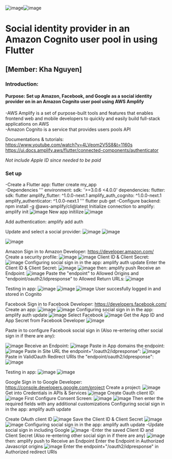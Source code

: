![image](https://github.com/KhaNguyen04/ArtSharing/assets/88961521/3ada8e46-3a97-4bbf-9503-4a9f8462d533)![image](https://github.com/KhaNguyen04/ArtSharing/assets/88961521/10e4f214-ffb6-4bae-8c30-745075d8c5f7)
# Social identity provider in an Amazon Cognito user pool in using Flutter 

## [Member: Kha Nguyen]

### Introduction:
#### Purpose: Set up Amazon, Facebook, and Google as a social identity provider on in an Amazon Cognito user pool using AWS Amplify

-AWS Amplify is a set of purpose-built tools and features that enables frontend web and mobile developers to quickly and easily build full-stack applications on AWS <br>
-Amazon Cognito is a service that provides users pools API

Documentations & tutorials: <br>
https://www.youtube.com/watch?v=4LVeom2V5S8&t=1160s <br>
https://ui.docs.amplify.aws/flutter/connected-components/authenticator <br>

<em>Not include Apple ID since needed to be paid</em> <br>

### Set up

-Create a Flutter app: flutter create my_app  
-Dependencies
'''
  environment:
    sdk: '>=3.0.6 <4.0.0'
  dependencies:
    flutter:
      sdk: flutter
    amplify_flutter: ^1.0.0-next.1
    amplify_auth_cognito: ^1.0.0-next.1
    amplify_authenticator: ^1.0.0-next.1
'''
flutter pub get
-Configure backend:
npm install -g @aws-amplify/cli@latest
Initialize connection to amplify: amplify init
![image](https://github.com/KhaNguyen04/ArtSharing/assets/88961521/71837d46-d1aa-47dc-a9b8-6b53be105580)
New app initilize
![image](https://github.com/KhaNguyen04/ArtSharing/assets/88961521/4078ae40-4a29-4c4b-ac77-e057a7ebb0f1)

Add authentication: amplify add auth

Update and select a social provider:
![image](https://github.com/KhaNguyen04/ArtSharing/assets/88961521/1ddf452a-efa5-48fa-a086-4041711c9c1a)
![image](https://github.com/KhaNguyen04/ArtSharing/assets/88961521/cb98e816-5688-45f4-ae43-44947e31704d)

![image](https://github.com/KhaNguyen04/ArtSharing/assets/88961521/e597e47a-9798-4495-bdf6-a5a11ef1a829)


Amazon
Sign in to Amazon Developer: https://developer.amazon.com/
Create a security profile:
![image](https://github.com/KhaNguyen04/ArtSharing/assets/88961521/c5c16ab7-bf63-4eb1-b235-c36b6f5ace46)
![image](https://github.com/KhaNguyen04/ArtSharing/assets/88961521/014021c0-5cf7-4d8d-9c22-f216864932c1)
Client ID & Client Secret:
![image](https://github.com/KhaNguyen04/ArtSharing/assets/88961521/8d2177f3-b1ef-407c-aa0e-53c53e4355ec)
Configuring social sign in in the app: amplify auth update
Enter the Client ID & Client Secret:
![image](https://github.com/KhaNguyen04/ArtSharing/assets/88961521/63a3c35f-dbac-432a-b765-2a7dd880a846)
![image](https://github.com/KhaNguyen04/ArtSharing/assets/88961521/64e59e6e-fec9-4f90-8a1c-26f700ddcadc)
then: amplify push
Receive an Endpoint:
![image](https://github.com/KhaNguyen04/ArtSharing/assets/88961521/45330260-0cbc-4963-97eb-e4eef67d16a9)
Paste the "endpoint" to Allowed Origins and "endpoint/oauth2/idpresponse" to Allowed Return URLs:
![image](https://github.com/KhaNguyen04/ArtSharing/assets/88961521/8ad05a8a-86bc-445c-8bb4-223234b96593)

Testing in app:
![image](https://github.com/KhaNguyen04/ArtSharing/assets/88961521/25b7414f-bffe-4687-acd4-84bf2ea60b30)
![image](https://github.com/KhaNguyen04/ArtSharing/assets/88961521/90483b0f-6668-4707-8c5f-28099f152d39)
![image](https://github.com/KhaNguyen04/ArtSharing/assets/88961521/920ee5dd-3d7d-47ad-810d-1e73429b32a7)
User succesfully logged in and stored in Cognito


Facebook
Sign in to Facebook Developer: https://developers.facebook.com/
Create an app:
![image](https://github.com/KhaNguyen04/ArtSharing/assets/88961521/e51aa3fb-99d7-4ddf-91ac-8ae49a356620)
![image](https://github.com/KhaNguyen04/ArtSharing/assets/88961521/a9e93d5e-cbaa-449d-b3a3-f130d38cb7d8)
Configuring social sign in in the app: amplify auth update
![image](https://github.com/KhaNguyen04/ArtSharing/assets/88961521/d82e2b48-6379-4704-b256-93d7ee1db303)
Select Facebook
![image](https://github.com/KhaNguyen04/ArtSharing/assets/88961521/7d582966-06b9-49f4-ab50-c28317d4d7ac)
Get the App ID and App Secret from Facebook Developer
![image](https://github.com/KhaNguyen04/ArtSharing/assets/88961521/6d45a79c-7d38-4b30-a38d-e96bee51a51b)

Paste in to configure Facebook social sign in (Also re-entering other social sign in if there are any):

![image](https://github.com/KhaNguyen04/ArtSharing/assets/88961521/02f580a6-2e50-49a8-860c-816aa83d9804)
Receive an Endpoint:
![image](https://github.com/KhaNguyen04/ArtSharing/assets/88961521/2521c328-e055-4ed1-99f2-0aed00f63f9c)
Paste in App domains the endpoint:
![image](https://github.com/KhaNguyen04/ArtSharing/assets/88961521/85f35958-968c-4d8c-ace5-cb1d2ea17a56)
Paste in Site URL the endpoint+"/oauth2/idpresponse":
![image](https://github.com/KhaNguyen04/ArtSharing/assets/88961521/b0e600fa-d94b-4382-ad01-a35b5543d044)
Paste in ValidOauth Redirect URIs the "endpoint/oauth2/idpresponse":
![image](https://github.com/KhaNguyen04/ArtSharing/assets/88961521/16403a44-f13c-4310-8763-6b85895c1144)

Testing in app:
![image](https://github.com/KhaNguyen04/ArtSharing/assets/88961521/8f06462a-3c69-442c-8713-13b8e9c94388)
![image](https://github.com/KhaNguyen04/ArtSharing/assets/88961521/ed38cf6b-d4d9-4017-afdc-491d4e53c69b)


Google
Sign in to Google Developer: https://console.developers.google.com/project
Create a project:
![image](https://github.com/KhaNguyen04/ArtSharing/assets/88961521/f52eaaac-875f-45b0-aaba-5456355a981c)
Get into Credentials in APIs & Services
![image](https://github.com/KhaNguyen04/ArtSharing/assets/88961521/541685d4-a2cc-4cd3-b29b-303c3b31e43d)
Create Oauth client ID:
![image](https://github.com/KhaNguyen04/ArtSharing/assets/88961521/83bc4330-2459-4598-b259-e341087c61e3)
First Configure Consent Screen:
![image](https://github.com/KhaNguyen04/ArtSharing/assets/88961521/a01bd1f9-d04d-43df-a625-e31bd91c0e4c)
![image](https://github.com/KhaNguyen04/ArtSharing/assets/88961521/bd680db2-b34b-4467-adba-b3dde85e1a69)
Then enter the required fields with any additional customizations
Configuring social sign in in the app: amplify auth update

Create OAuth client ID
![image](https://github.com/KhaNguyen04/ArtSharing/assets/88961521/87849ace-3dd9-460b-b0cc-9924b018101f)
Save the Client ID & Client Secret
![image](https://github.com/KhaNguyen04/ArtSharing/assets/88961521/07d11a2f-4590-49b5-8851-d08a8e8dcafa)
![image](https://github.com/KhaNguyen04/ArtSharing/assets/88961521/09ea70dd-7659-4234-a395-51bdbaff51a0)
Configuring social sign in in the app: amplify auth update
-Update social sign in including Google
![image](https://github.com/KhaNguyen04/ArtSharing/assets/88961521/056de2a7-d159-4082-94d7-af29c2d5c9d2)
-Enter the saved Client ID and Client Secret (Also re-entering other social sign in if there are any)
![image](https://github.com/KhaNguyen04/ArtSharing/assets/88961521/e5c013f6-605c-4855-8581-e0485853780c)
then: amplify push
to Receive an Endpoint
Enter the Endpoint in Authorized Javascript origins
![image](https://github.com/KhaNguyen04/ArtSharing/assets/88961521/1319e143-4689-4bc4-9d5d-e2a1823a980a)
Enter the endpoint+"/oauth2/idpresponse" in Authorized redirect URIs







